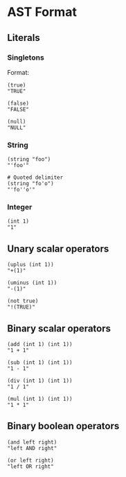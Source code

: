 AST Format
==========

## Literals

### Singletons

Format:

~~~
(true)
"TRUE"

(false)
"FALSE"

(null)
"NULL"
~~~

### String

~~~
(string "foo")
"'foo'"

# Quoted delimiter
(string "fo'o")
"'fo''o'"
~~~

### Integer

~~~
(int 1)
"1"
~~~

## Unary scalar operators

~~~
(uplus (int 1))
"+(1)"

(uminus (int 1))
"-(1)"

(not true)
"!(TRUE)"
~~~

## Binary scalar operators

~~~
(add (int 1) (int 1))
"1 + 1"
~~~

~~~
(sub (int 1) (int 1))
"1 - 1"
~~~

~~~
(div (int 1) (int 1))
"1 / 1"
~~~

~~~
(mul (int 1) (int 1))
"1 * 1"
~~~

## Binary boolean operators

~~~
(and left right)
"left AND right"
~~~

~~~
(or left right)
"left OR right"
~~~
